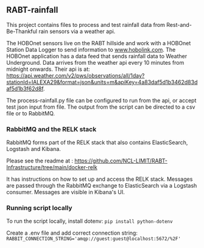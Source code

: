 ## RABT-rainfall

This project contains files to process and test rainfall data from Rest-and-Be-Thankful rain sensors via a weather api.

The HOBOnet sensors live on the RABT hillside and work with a HOBOnet Station Data Logger to send information to www.hobolink.com. The HOBOnet application has a data feed that sends rainfall data to Weather Underground. Data arrives from the weather api every 10 minutes from midnight onwards. Their api is at:  https://api.weather.com/v2/pws/observations/all/1day?stationId=IALEXA29&format=json&units=m&apiKey=4a83daf5d1b3462d83daf5d1b3f62d8f.


The process-rainfall.py file can be configured to run from the api, or accept test json input from file. The output from the script can be directed to a csv file or to RabbitMQ.


### RabbitMQ and the RELK stack

RabbitMQ forms part of the RELK stack that also contains ElasticSearch, Logstash and Kibana.

Please see the readme at :
https://github.com/NCL-LIMIT/RABT-Infrastructure/tree/main/docker-relk

It has instructions on how to set up and access the RELK stack. Messages are passed through the RabbitMQ exchange to ElasticSearch via a Logstash consumer. Messages are visible in Kibana's UI.

### Running script locally
To run the script locally, install dotenv:
```pip install python-dotenv```

Create a .env file and add correct connection string:
```RABBIT_CONNECTION_STRING='amqp://guest:guest@localhost:5672/%2F'```
